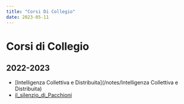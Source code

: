 ```yaml
---
title: "Corsi Di Collegio"
date: 2023-05-11
---
```

# Corsi di Collegio
## 2022-2023
- [Intelligenza Collettiva e Distribuita](/notes/Intelligenza Collettiva e Distribuita)
- [il_silenzio_di_Pacchioni](/notes/2023-03-20_il_silenzio_di_pacchioni)
